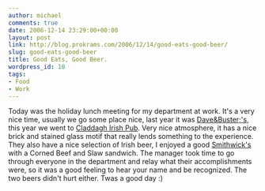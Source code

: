 ```yaml
---
author: michael
comments: true
date: 2006-12-14 23:29:00+00:00
layout: post
link: http://blog.prokrams.com/2006/12/14/good-eats-good-beer/
slug: good-eats-good-beer
title: Good Eats, Good Beer.
wordpress_id: 10
tags:
- Food
- Work
---
```


Today was the holiday lunch meeting for my department at work.  It's a very nice time, usually we go some place nice, last year it was [Dave&Buster;'s](http://www.daveandbusters.com/?f=0), this year we went to [Claddagh Irish Pub](http://www.claddaghirishpubs.com/index.php).  Very nice atmosphere, it has a nice brick and stained glass motif that really lends something to the experience.  They also have a nice selection of Irish beer, I enjoyed a good [Smithwick's](http://en.wikipedia.org/wiki/Smithwicks) with a Corned Beef and Slaw sandwich.  The manager took time to go through everyone in the department and relay what their accomplishments were, so it was a good feeling to hear your name and be recognized.  The two beers didn't hurt either.  Twas a good day :)
